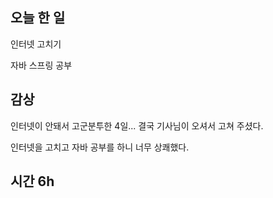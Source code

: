 ## 오늘 한 일

인터넷 고치기

자바 스프링 공부

## 감상

인터넷이 안돼서 고군분투한 4일... 결국 기사님이 오셔서 고쳐 주셨다.

인터넷을 고치고 자바 공부를 하니 너무 상쾌했다. 


## 시간 6h
